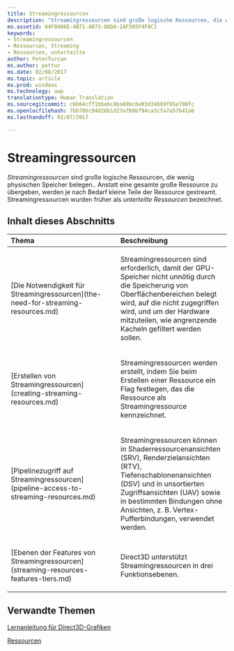 ```yaml
---
title: Streamingressourcen
description: "Streamingressourcen sind große logische Ressourcen, die wenig physischen Speicher belegen. Anstatt eine gesamte große Ressource zu übergeben, werden je nach Bedarf kleine Teile der Ressource gestreamt. Streamingressourcen wurden früher als unterteilte Ressourcen bezeichnet."
ms.assetid: 04F0486E-4B71-4073-88DA-2AF505F4F0C1
keywords:
- Streamingressourcen
- Ressourcen, Streaming
- Ressourcen, unterteilte
author: PeterTurcan
ms.author: pettur
ms.date: 02/08/2017
ms.topic: article
ms.prod: windows
ms.technology: uwp
translationtype: Human Translation
ms.sourcegitcommit: c6b64cff1bbebc8ba69bc6e03d34b69f85e798fc
ms.openlocfilehash: 7bb706c94d26b1d27e7b9bf94ca3cfa7a57b41a6
ms.lasthandoff: 02/07/2017

---
```


# <a name="streaming-resources"></a>Streamingressourcen


*Streamingressourcen* sind große logische Ressourcen, die wenig physischen Speicher belegen.. Anstatt eine gesamte große Ressource zu übergeben, werden je nach Bedarf kleine Teile der Ressource gestreamt. Streamingressourcen wurden früher als *unterteilte Ressourcen* bezeichnet.

## <a name="span-idin-this-sectionspanin-this-section"></a><span id="in-this-section"></span>Inhalt dieses Abschnitts


<table>
<colgroup>
<col width="50%" />
<col width="50%" />
</colgroup>
<thead>
<tr class="header">
<th align="left">Thema</th>
<th align="left">Beschreibung</th>
</tr>
</thead>
<tbody>
<tr class="odd">
<td align="left"><p>[Die Notwendigkeit für Streamingressourcen](the-need-for-streaming-resources.md)</p></td>
<td align="left"><p>Streamingressourcen sind erforderlich, damit der GPU-Speicher nicht unnötig durch die Speicherung von Oberflächenbereichen belegt wird, auf die nicht zugegriffen wird, und um der Hardware mitzuteilen, wie angrenzende Kacheln gefiltert werden sollen.</p></td>
</tr>
<tr class="even">
<td align="left"><p>[Erstellen von Streamingressourcen](creating-streaming-resources.md)</p></td>
<td align="left"><p>Streamingressourcen werden erstellt, indem Sie beim Erstellen einer Ressource ein Flag festlegen, das die Ressource als Streamingressource kennzeichnet.</p></td>
</tr>
<tr class="odd">
<td align="left"><p>[Pipelinezugriff auf Streamingressourcen](pipeline-access-to-streaming-resources.md)</p></td>
<td align="left"><p>Streamingressourcen können in Shaderressourcenansichten (SRV), Renderzielansichten (RTV), Tiefenschablonenansichten (DSV) und in unsortierten Zugriffsansichten (UAV) sowie in bestimmten Bindungen ohne Ansichten, z. B. Vertex-Pufferbindungen, verwendet werden.</p></td>
</tr>
<tr class="even">
<td align="left"><p>[Ebenen der Features von Streamingressourcen](streaming-resources-features-tiers.md)</p></td>
<td align="left"><p>Direct3D unterstützt Streamingressourcen in drei Funktionsebenen.</p></td>
</tr>
</tbody>
</table>

 

## <a name="span-idrelated-topicsspanrelated-topics"></a><span id="related-topics"></span>Verwandte Themen


[Lernanleitung für Direct3D-Grafiken](index.md)

[Ressourcen](resources.md)

 

 





